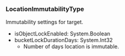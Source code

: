 ### LocationImmutabilityType
Immutability settings for target.

- isObjectLockEnabled: System.Boolean
- bucketLockDurationDays: System.Int32
  - Number of days location is immutable.
